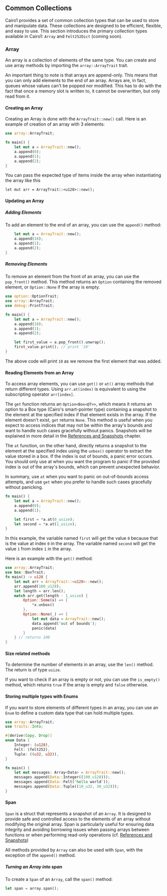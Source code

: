 ## Common Collections

Cairo1 provides a set of common collection types that can be used to store and manipulate data. These collections are designed to be efficient, flexible, and easy to use. This section introduces the primary collection types available in Cairo1: `Array` and `Felt252Dict` (coming soon).

### Array

An array is a collection of elements of the same type. You can create and use array methods by importing the `array::ArrayTrait` trait.

An important thing to note is that arrays are append-only. This means that you can only add elements to the end of an array.
Arrays are, in fact, queues whose values can't be popped nor modified.
This has to do with the fact that once a memory slot is written to, it cannot be overwritten, but only read from it.

#### Creating an Array
Creating an Array is done with the `ArrayTrait::new()` call. Here is an example of creation of an array with 3 elements:

```rust
use array::ArrayTrait;

fn main() {
    let mut a = ArrayTrait::new();
    a.append(0);
    a.append(1);
    a.append(2);
}
```

You can pass the expected type of items inside the array when instantiating the array like this

```rust,
let mut arr = ArrayTrait::<u128>::new();
```

#### Updating an Array

##### Adding Elements
To add an element to the end of an array, you can use the `append()` method:
```rust
    let mut a = ArrayTrait::new();
    a.append(10);
    a.append(1);
    a.append(2);
}
```

##### Removing Elements
To remove an element from the front of an array, you can use the `pop_front()` method. 
This method returns an `Option` containing the removed element, or `Option::None` if the array is empty.

```rust
use option::OptionTrait;
use array::ArrayTrait;
use debug::PrintTrait;

fn main() {
    let mut a = ArrayTrait::new();
    a.append(10);
    a.append(1);
    a.append(2);

    let first_value = a.pop_front().unwrap();
    first_value.print(); // print '10'
}
```

The above code will print `10` as we remove the first element that was added.

#### Reading Elements from an Array

To access array elements, you can use `get()` or `at()` array methods that return different types. Using `arr.at(index)` is equivalent to using the subscripting operator `arr[index]`.

The `get` function returns an `Option<Box<@T>>`, which means it returns an option to a Box type (Cairo's smart-pointer type) containing a snapshot to the element at the specified index if that element exists in the array. If the element doesn't exist, `get` returns `None`. This method is useful when you expect to access indices that may not be within the array's bounds and want to handle such cases gracefully without panics. Snapshots will be explained in more detail in the [References and Snapshots](ch03-02-references-and-snapshots.md) chapter.

The `at` function, on the other hand, directly returns a snapshot to the element at the specified index using the `unbox()` operator to extract the value stored in a box. If the index is out of bounds, a panic error occurs. You should only use at when you want the program to panic if the provided index is out of the array's bounds, which can prevent unexpected behavior.

In summary, use `at` when you want to panic on out-of-bounds access attempts, and use `get` when you prefer to handle such cases gracefully without panicking.

```rust
fn main() {
    let mut a = ArrayTrait::new();
    a.append(0);
    a.append(1);

    let first = *a.at(0_usize);
    let second = *a.at(1_usize);
}
```

In this example, the variable named `first` will get the value `0` because that
is the value at index `0` in the array. The variable named `second` will get
the value `1` from index `1` in the array.

Here is an example with the `get()` method:

```rust
use array::ArrayTrait;
use box::BoxTrait;
fn main() -> u128 {
    let mut arr = ArrayTrait::<u128>::new();
    arr.append(100_u128);
    let length = arr.len();
    match arr.get(length - 1_usize) {
        Option::Some(x) => {
            *x.unbox()
        },
        Option::None(_) => {
            let mut data = ArrayTrait::new();
            data.append('out of bounds');
            panic(data)
        }
    } // returns 100
}
```

#### Size related methods

To determine the number of elements in an array, use the `len()` method. The return is of type `usize`. 

If you want to check if an array is empty or not, you can use the `is_empty()` method, which returns `true` if the array is empty and `false` otherwise.

#### Storing multiple types with Enums

If you want to store elements of different types in an array, you can use an `Enum` to define a custom data type that can hold multiple types.

```rust
use array::ArrayTrait;
use traits::Into;

#[derive(Copy, Drop)]
enum Data {
    Integer: (u128),
    Felt: (felt252),
    Tuple: ((u32, u32)),
}

fn main() {
    let mut messages: Array<Data> = ArrayTrait::new();
    messages.append(Data::Integer((100_u128)));
    messages.append(Data::Felt('hello world'));
    messages.append(Data::Tuple((10_u32, 30_u32)));
}
```

#### Span
`Span` is a struct that represents a snapshot of an `Array`. It is designed to provide safe and controlled access to the elements of an array without modifying the original array. Span is particularly useful for ensuring data integrity and avoiding borrowing issues when passing arrays between functions or when performing read-only operations (cf. [References and Snapshots](ch03-02-references-and-snapshots.md))

All methods provided by `Array` can also be used with `Span`, with the exception of the `append()` method.

##### Turning an Array into span

To create a `Span` of an `Array`, call the `span()` method:
```rust
let span = array.span();
```